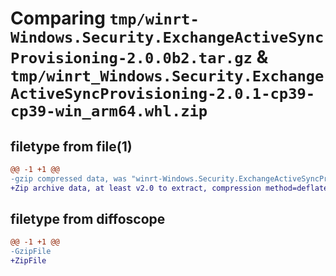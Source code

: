# Comparing `tmp/winrt-Windows.Security.ExchangeActiveSyncProvisioning-2.0.0b2.tar.gz` & `tmp/winrt_Windows.Security.ExchangeActiveSyncProvisioning-2.0.1-cp39-cp39-win_arm64.whl.zip`

## filetype from file(1)

```diff
@@ -1 +1 @@
-gzip compressed data, was "winrt-Windows.Security.ExchangeActiveSyncProvisioning-2.0.0b2.tar", last modified: Sat Dec  2 18:25:19 2023, max compression
+Zip archive data, at least v2.0 to extract, compression method=deflate
```

## filetype from diffoscope

```diff
@@ -1 +1 @@
-GzipFile
+ZipFile
```

